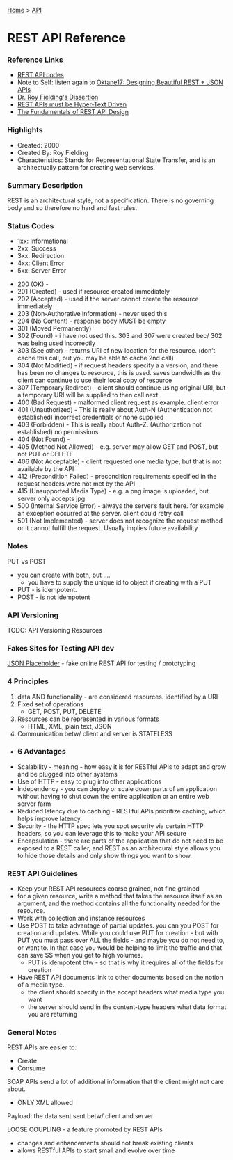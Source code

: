 [Home](../) > [API](../apis/)

# REST API Reference

### Reference Links

- [REST API codes](https://restfulapi.net/http-status-codes/)
- Note to Self: listen again to [Oktane17: Designing Beautiful REST + JSON APIs](https://www.youtube.com/watch?v=MiOSzpfP1Ww)
- [Dr. Roy Fielding's Dissertion](https://www.ics.uci.edu/~fielding/pubs/dissertation/fielding_dissertation.pdf)
- [REST APIs must be Hyper-Text Driven](https://roy.gbiv.com/untangled/2008/rest-apis-must-be-hypertext-driven)
- [The Fundamentals of REST API Design](https://stormpath.com/blog/fundamentals-rest-api-design)

### Highlights

- Created: 2000
- Created By: Roy Fielding
- Characteristics: Stands for Representational State Transfer, and is an architectually pattern for creating web services.

### Summary Description

REST is an architectural style, not a specification. There is no governing body and so therefore no hard and fast rules.

### Status Codes

- 1xx: Informational
- 2xx: Success
- 3xx: Redirection
- 4xx: Client Error
- 5xx: Server Error

* 200 (OK) -
* 201 (Created) - used if resource created immediately
* 202 (Accepted) - used if the server cannot create the resource immediately
* 203 (Non-Authorative information) - never used this
* 204 (No Content) - response body MUST be empty
* 301 (Moved Permanently)
* 302 (Found) - i have not used this. 303 and 307 were created bec/ 302 was being used incorrectly
* 303 (See other) - returns URI of new location for the resource. (don’t cache this call, but you may be able to cache 2nd call)
* 304 (Not Modified) - if request headers specify a a version, and there has been no changes to resource, this is used. saves bandwidth as the client can continue to use their local copy of resource
* 307 (Temporary Redirect) - client should continue using original URI, but a temporary URI will be supplied to then call next
* 400 (Bad Request) - malformed client request as example. client error
* 401 (Unauthorized) - This is really about Auth-N (Authentication not established) incorrect credentials or none supplied
* 403 (Forbidden) - This is really about Auth-Z. (Authorization not established) no permissions
* 404 (Not Found) -
* 405 (Method Not Allowed) - e.g. server may allow GET and POST, but not PUT or DELETE
* 406 (Not Acceptable) - client requested one media type, but that is not available by the API
* 412 (Precondition Failed) - precondition requirements specified in the request headers were not met by the API
* 415 (Unsupported Media Type) - e.g. a png image is uploaded, but server only accepts jpg
* 500 (Internal Service Error) - always the server’s fault here. for example an exception occurred at the server. client could retry call
* 501 (Not Implemented) - server does not recognize the request method or it cannot fulfill the request. Usually implies future availability

### Notes

PUT vs POST

- you can create with both, but ….
  - you have to supply the unique id to object if creating with a PUT
- PUT - is idempotent.
- POST - is not idempotent

### API Versioning

TODO: API Versioning Resources

### Fakes Sites for Testing API dev

[JSON Placeholder](https://jsonplaceholder.typicode.com/) - fake online REST API for testing / prototyping

### 4 Principles

1. data AND functionality - are considered resources. identified by a URI
2. Fixed set of operations
   - GET, POST, PUT, DELETE
3. Resources can be represented in various formats
   - HTML, XML, plain text, JSON
4. Communication betw/ client and server is STATELESS

- ### 6 Advantages
- Scalability - meaning - how easy it is for RESTful APIs to adapt and grow and be plugged into other systems
- Use of HTTP - easy to plug into other applications
- Independency - you can deploy or scale down parts of an application without having to shut down the entire application or an entire web server farm
- Reduced latency due to caching - RESTful APIs prioritize caching, which helps improve latency.
- Security - the HTTP spec lets you spot security via certain HTTP headers, so you can leverage this to make your API secure
- Encapsulation - there are parts of the application that do not need to be exposed to a REST caller, and REST as an architecural style allows you to hide those details and only show things you want to show.

### REST API Guidelines

- Keep your REST API resources coarse grained, not fine grained
- for a given resource, write a method that takes the resource itself as an argument, and the method contains all the functionality needed for the resource.
- Work with collection and instance resources
- Use POST to take advantage of partial updates. you can you POST for creation and updates. While you could use PUT for creation - but with PUT you must pass over ALL the fields - and maybe you do not need to, or want to. In that case you would be helping to limit the traffic and that can save $$ when you get to high volumes.
  - PUT is idempotent btw - so that is why it requires all of the fields for creation
- Have REST API documents link to other documents based on the notion of a media type.
  - the client should specify in the accept headers what media type you want
  - the server should send in the content-type headers what data format you are returning

### General Notes

REST APIs are easier to:

- Create
- Consume

SOAP APIs send a lot of additional information that the client might not care about.

- ONLY XML allowed

Payload: the data sent sent betw/ client and server

LOOSE COUPLING - a feature promoted by REST APIs

- changes and enhancements should not break existing clients
- allows RESTful APIs to start small and evolve over time
